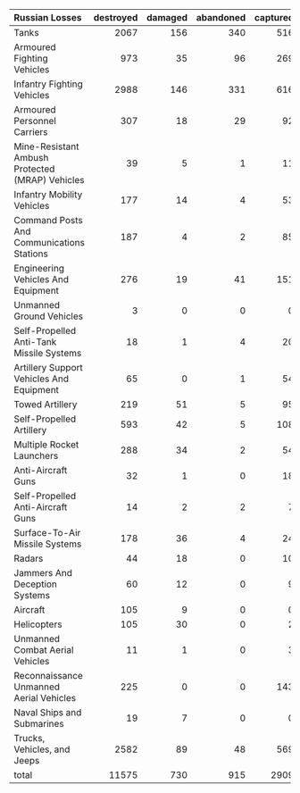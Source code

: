 | Russian Losses                                   |   destroyed |   damaged |   abandoned |   captured |   total |
|:-------------------------------------------------|------------:|----------:|------------:|-----------:|--------:|
| Tanks                                            |        2067 |       156 |         340 |        516 |    3079 |
| Armoured Fighting Vehicles                       |         973 |        35 |          96 |        269 |    1373 |
| Infantry Fighting Vehicles                       |        2988 |       146 |         331 |        616 |    4081 |
| Armoured Personnel Carriers                      |         307 |        18 |          29 |         92 |     446 |
| Mine-Resistant Ambush Protected  (MRAP) Vehicles |          39 |         5 |           1 |         11 |      56 |
| Infantry Mobility Vehicles                       |         177 |        14 |           4 |         53 |     248 |
| Command Posts And Communications Stations        |         187 |         4 |           2 |         85 |     278 |
| Engineering Vehicles And Equipment               |         276 |        19 |          41 |        151 |     487 |
| Unmanned Ground Vehicles                         |           3 |         0 |           0 |          0 |       3 |
| Self-Propelled Anti-Tank Missile Systems         |          18 |         1 |           4 |         20 |      43 |
| Artillery Support Vehicles And Equipment         |          65 |         0 |           1 |         54 |     120 |
| Towed Artillery                                  |         219 |        51 |           5 |         95 |     370 |
| Self-Propelled Artillery                         |         593 |        42 |           5 |        108 |     748 |
| Multiple Rocket Launchers                        |         288 |        34 |           2 |         54 |     378 |
| Anti-Aircraft Guns                               |          32 |         1 |           0 |         18 |      51 |
| Self-Propelled Anti-Aircraft Guns                |          14 |         2 |           2 |          7 |      25 |
| Surface-To-Air Missile Systems                   |         178 |        36 |           4 |         24 |     242 |
| Radars                                           |          44 |        18 |           0 |         10 |      72 |
| Jammers And Deception Systems                    |          60 |        12 |           0 |          9 |      81 |
| Aircraft                                         |         105 |         9 |           0 |          0 |     114 |
| Helicopters                                      |         105 |        30 |           0 |          2 |     137 |
| Unmanned Combat Aerial Vehicles                  |          11 |         1 |           0 |          3 |      15 |
| Reconnaissance Unmanned Aerial Vehicles          |         225 |         0 |           0 |        143 |     368 |
| Naval Ships and Submarines                       |          19 |         7 |           0 |          0 |      26 |
| Trucks, Vehicles, and Jeeps                      |        2582 |        89 |          48 |        569 |    3288 |
| total                                            |       11575 |       730 |         915 |       2909 |   16129 |